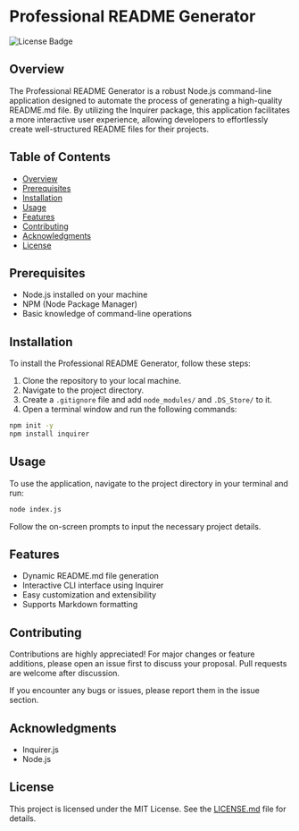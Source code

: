 # Professional README Generator

![License Badge](https://img.shields.io/badge/License-MIT-blue.svg)

## Overview

The Professional README Generator is a robust Node.js command-line application designed to automate the process of generating a high-quality README.md file. By utilizing the Inquirer package, this application facilitates a more interactive user experience, allowing developers to effortlessly create well-structured README files for their projects.

## Table of Contents

- [Overview](#Overview)
- [Prerequisites](#Prerequisites)
- [Installation](#Installation)
- [Usage](#Usage)
- [Features](#Features)
- [Contributing](#Contributing)
- [Acknowledgments](#Acknowledgments)
- [License](#License)

## Prerequisites

- Node.js installed on your machine
- NPM (Node Package Manager)
- Basic knowledge of command-line operations

## Installation

To install the Professional README Generator, follow these steps:

1. Clone the repository to your local machine.
2. Navigate to the project directory.
3. Create a `.gitignore` file and add `node_modules/` and `.DS_Store/` to it.
4. Open a terminal window and run the following commands:

```bash
npm init -y
npm install inquirer
```

## Usage

To use the application, navigate to the project directory in your terminal and run:

```bash
node index.js
```

Follow the on-screen prompts to input the necessary project details.

## Features

- Dynamic README.md file generation
- Interactive CLI interface using Inquirer
- Easy customization and extensibility
- Supports Markdown formatting

## Contributing

Contributions are highly appreciated! For major changes or feature additions, please open an issue first to discuss your proposal. Pull requests are welcome after discussion.

If you encounter any bugs or issues, please report them in the issue section.

## Acknowledgments

- Inquirer.js
- Node.js

## License

This project is licensed under the MIT License. See the [LICENSE.md](LICENSE.md) file for details.
